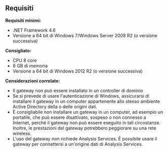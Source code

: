## <a name="requirements"></a>Requisiti
**Requisiti minimi:**

* .NET Framework 4.6
* Versione a 64 bit di Windows 7/Windows Server 2008 R2 (o versione successiva)

**Consigliato:**

* CPU 8 core
* 8 GB di memoria
* Versione a 64 bit di Windows 2012 R2 (o versione successiva)

**Considerazioni correlate:**

* Il gateway non può essere installato in un controller di dominio
* Se si prevede di usare l'autenticazione di Windows, assicurarsi di installare il gateway in un computer appartenente allo stesso ambiente Active Directory della o delle origini dati.
* È consigliabile non installare un gateway in un computer, ad esempio un portatile, che può essere disattivato, sospeso o non connesso a Internet, perché il gateway non può essere eseguito in tali circostanze. Inoltre, le prestazioni del gateway potrebbero peggiorare su una rete wireless.
* L'uso del gateway non richiede Analysis Services. È possibile usare il gateway per connettersi a un'origine dati di Analysis Services.


